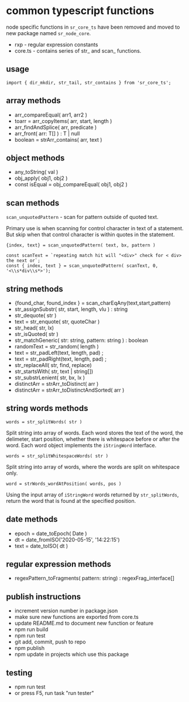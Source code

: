 # common typescript functions

node specific functions in `sr_core_ts` have been removed and moved to new package named `sr_node_core`. 

* rxp - regular expression constants
* core.ts - contains series of str_ and scan_ functions.

## usage
```
import { dir_mkdir, str_tail, str_contains } from 'sr_core_ts';

```

## array methods
* arr_compareEqual<T>( arr1, arr2 )
* toarr = arr_copyItems( arr, start, length )
* arr_findAndSplice( arr, predicate )
* arr_front<T>( arr: T[] ) : T | null
* boolean = strArr_contains( arr, text )

## object methods
* any_toString( val )
* obj_apply( obj1, obj2 )
* const isEqual = obj_compareEqual( obj1, obj2 )

## scan methods

`scan_unquotedPattern` - scan for pattern outside of quoted text. 

Primary use is when scanning for control character in text of a statement. But skip when that control character is within quotes in the statement. 

```
{index, text} = scan_unquotedPattern( text, bx, pattern )
```

```
const scanText = `repeating match hit will "<div>" check for < div> the next or`;
const { index, text } = scan_unquotedPattern( scanText, 0, '<\\s*div\\s*>');
```

## string methods
* {found_char, found_index } = scan_charEqAny(text,start,pattern)
* str_assignSubstr( str, start, length, vlu ) : string
* str_dequote( str )
* text = str_enquote( str, quoteChar )
* str_head( str, lx)
* str_isQuoted( str )
* str_matchGeneric( str: string, pattern: string ) : boolean
* randomText = str_random( length ) 
* text = str_padLeft(text, length, pad) ;
* text = str_padRight(text, length, pad) ;
* str_replaceAll( str, find, replace)
* str_startsWith( str, text | string[])
* str_substrLenient( str, bx, lx )
* distinctArr = strArr_toDistinct( arr )
* distinctArr = strArr_toDistinctAndSorted( arr )

## string words methods

`words = str_splitWords( str )`

Split string into array of words. Each word stores the text of the word, the delimeter, start position, whether there is whitespace before or after the word.  Each word object implements the `iStringWord` interface.

`words = str_splitWhitespaceWords( str )`

Split string into array of words, where the words are split on whitespace only.

`word = strWords_wordAtPosition( words, pos )`

Using the input array of `iStringWord` words returned by `str_splitWords`, return the word that is found at the specified position.

## date methods
* epoch = date_toEpoch( Date )
* dt = date_fromISO('2020-05-15', '14:22:15')
* text = date_toISO( dt )

## regular expression methods
* regexPattern_toFragments( pattern: string) : regexFrag_interface[]

## publish instructions
* increment version number in package.json
* make sure new functions are exported from core.ts
* update README.md to document new function or feature
* npm run build
* npm run test
* git add, commit, push to repo
* npm publish
* npm update in projects which use this package

## testing 
* npm run test
* or press F5, run task "run tester"
